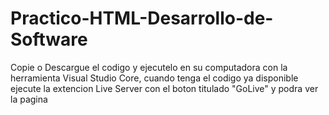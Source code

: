 # Practico-HTML-Desarrollo-de-Software
Copie o Descargue el codigo y ejecutelo en su computadora con la herramienta Visual Studio Core, cuando tenga el codigo ya disponible ejecute la extencion Live Server con el boton titulado "GoLive" y podra ver la pagina

